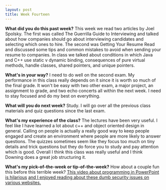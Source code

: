 ```yaml
---
layout: post
title: Week Fourteen
---
```


<b>What did you do this past week?</b>
This week we read two articles by Joel Spolsky. The first was called The Guerrilla Guide to Interviewing and talked about how companies should go about interviewing candidates and selecting which ones to hire. The second was Getting Your Resume Read and discussed some tips and common mistakes to avoid when sending your resume to companies. In class we talked about conditions in which Java and C++ use static v dynamic binding, consequences of pure virtual methods, handle classes, shared pointers, and unique pointers.

<b>What's in your way?</b>
I need to do well on the second exam. My performance in this class really depends on it since it is worth so much of the final grade. It won't be easy with two other exam, a major project, an assignment to grade, and two echo concerts all within the next week. I need to stay focused and do my best on everything.

<b>What will you do next week?</b>
Study. I will go over all the previous class materials and quiz questions since the last exam.

<b>What's my experience of the class?</b>
The lectures have been very useful. I feel like I have learned a lot about c++ and object oriented design in general. Calling on people is actually a really good way to keep people engaged and create an environment where people are more likely to answer questions. The quizzes sometimes seem like they focus too much on tiny details and trick questions but they do force you to study and pay attention which is good. Overall I think this class was really useful and I think Downing does a great job structuring it.

<b>What's my pick-of-the-week or tip-of-the-week?</b>
How about a couple fun this before this terrible week? 
<a href="https://youtu.be/uNjxe8ShM-8">This video about programming in PowerPoint is hilarious</a> <a href="https://www.troyhunt.com/reckon-youve-seen-some-stupid-security-things-here-hold-my-beer/">and I enjoyed reading about these dumb security issues on various websites.</a> 